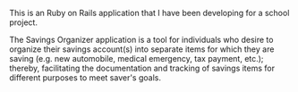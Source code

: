 This is an Ruby on Rails application that I have been developing for a school project.

The Savings Organizer application is a tool for individuals who desire to organize their savings account(s) into separate items for which they are saving (e.g. new automobile, medical emergency, tax payment, etc.); thereby, facilitating the documentation and tracking of savings items for different purposes to meet saver's goals.